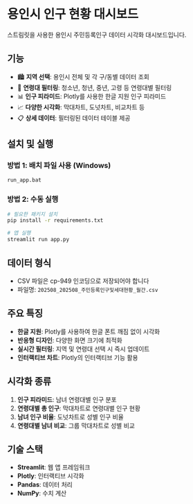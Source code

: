# 용인시 인구 현황 대시보드

스트림릿을 사용한 용인시 주민등록인구 데이터 시각화 대시보드입니다.

## 기능

- 🏙️ **지역 선택**: 용인시 전체 및 각 구/동별 데이터 조회
- 👥 **연령대 필터링**: 청소년, 청년, 중년, 고령 등 연령대별 필터링
- 📊 **인구 피라미드**: Plotly를 사용한 한글 지원 인구 피라미드
- 📈 **다양한 시각화**: 막대차트, 도넛차트, 비교차트 등
- 📋 **상세 데이터**: 필터링된 데이터 테이블 제공

## 설치 및 실행

### 방법 1: 배치 파일 사용 (Windows)
```bash
run_app.bat
```

### 방법 2: 수동 실행
```bash
# 필요한 패키지 설치
pip install -r requirements.txt

# 앱 실행
streamlit run app.py
```

## 데이터 형식

- CSV 파일은 cp-949 인코딩으로 저장되어야 합니다
- 파일명: `202508_202508_주민등록인구및세대현황_월간.csv`

## 주요 특징

- **한글 지원**: Plotly를 사용하여 한글 폰트 깨짐 없이 시각화
- **반응형 디자인**: 다양한 화면 크기에 최적화
- **실시간 필터링**: 지역 및 연령대 선택 시 즉시 업데이트
- **인터랙티브 차트**: Plotly의 인터랙티브 기능 활용

## 시각화 종류

1. **인구 피라미드**: 남녀 연령대별 인구 분포
2. **연령대별 총 인구**: 막대차트로 연령대별 인구 현황
3. **남녀 인구 비율**: 도넛차트로 성별 인구 비율
4. **연령대별 남녀 비교**: 그룹 막대차트로 성별 비교

## 기술 스택

- **Streamlit**: 웹 앱 프레임워크
- **Plotly**: 인터랙티브 시각화
- **Pandas**: 데이터 처리
- **NumPy**: 수치 계산
